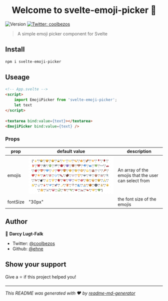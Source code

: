 <h1 align="center">Welcome to svelte-emoji-picker 👋</h1>
<p>
  <img alt="Version" src="https://img.shields.io/badge/version-1.0.0-blue.svg?cacheSeconds=2592000" />
  <a href="https://twitter.com/coolbezos">
    <img alt="Twitter: coolbezos" src="https://img.shields.io/twitter/follow/coolbezos.svg?style=social" target="_blank" />
  </a>
</p>

> A simple emoji picker component for Svelte

## Install
```bash
npm i svelte-emoji-picker
```

## Useage
```html
<!-- App.svelte -->
<script>
    import EmojiPicker from 'svelte-emoji-picker';
    let text
</script>

<textarea bind:value={text}></textarea>
<EmojiPicker bind:value={text} />

```

### Props

| prop | default value | description
|-|-|-|
|emojis| ![Emoji Array](./emojiList.png "The Array Of Emojis")| An array of the emojis that the user can select from |
|fontSize | "30px" | the font size of the emojis|


## Author

👤 **Darcy Lugt-Falk**

* Twitter: [@coolbezos](https://twitter.com/coolbezos)
* Github: [@ehne](https://github.com/ehne)

## Show your support

Give a ⭐️ if this project helped you!

***
_This README was generated with ❤️ by [readme-md-generator](https://github.com/kefranabg/readme-md-generator)_